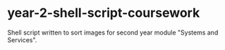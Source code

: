 # year-2-shell-script-coursework

Shell script written to sort images for second year module "Systems and Services".
